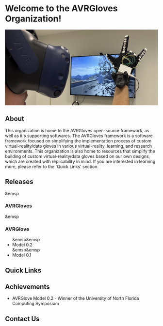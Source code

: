 <h1>Welcome to the AVRGloves Organization!</h1>
<p>
  <img src="https://raw.githubusercontent.com/AVRGloves/.github/main/resources/images/cover_pic.jpg" width="1100" height="250">
</p>
<h2>About</h2>
<p>
  This organization is home to the AVRGloves open-source framework, as well as it's supporting softwares. The AVRGloves framework is a software framework focused on simplifying the implementation process of custom virtual-reality/data gloves in various virtual-reality, learning, and research environments. This organization is also home to resources that simplify the building of custom virtual-reality/data gloves based on our own designs, which are created with replicability in mind. If you are interested in learning more, please refer to the 'Quick Links' section.
</p>
<h2>Releases</h2>
<p>
  &emsp<h3>AVRGloves</h3>
  <ul>
  </ul>
  &emsp<h3>AVRGlove</h3>
  <ul>
    &emsp&emsp<li>Model 0.2</li>
    &emsp&emsp<li>Model 0.1</li>
  </ul>
</p>
<h2>Quick Links</h2>
<h2>Achievements</h2>
<ul>
  <li>AVRGlove Model 0.2 - Winner of the University of North Florida Computing Symposium</li>
</ul>
<h2>Contact Us</h2>
